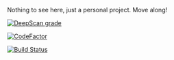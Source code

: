 Nothing to see here, just a personal project. Move along!

[![DeepScan grade](https://deepscan.io/api/teams/5079/projects/6855/branches/60175/badge/grade.svg)](https://deepscan.io/dashboard#view=project&tid=5079&pid=6855&bid=60175)

[![CodeFactor](https://www.codefactor.io/repository/github/kvasbo/tellulf/badge)](https://www.codefactor.io/repository/github/kvasbo/tellulf)

[![Build Status](https://img.shields.io/endpoint.svg?url=https%3A%2F%2Factions-badge.atrox.dev%2Fkvasbo%2Ftellulf%2Fbadge%3Fref%3Dmaster&style=popout-square)](https://actions-badge.atrox.dev/kvasbo/tellulf/goto?ref=master)